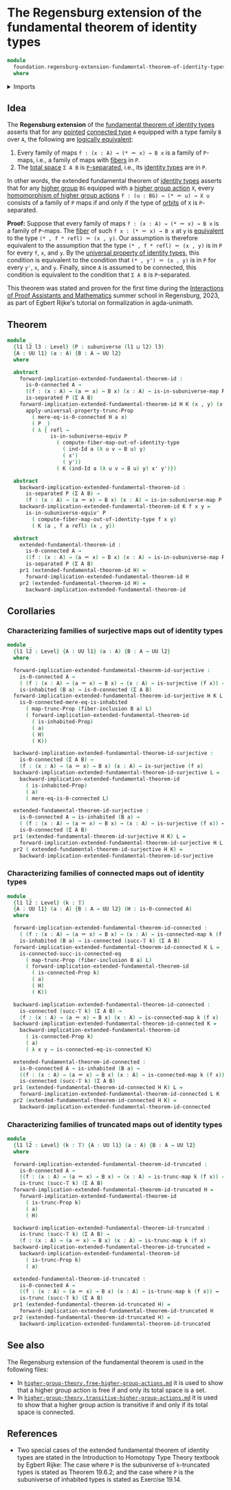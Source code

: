 # The Regensburg extension of the fundamental theorem of identity types

```agda
module
  foundation.regensburg-extension-fundamental-theorem-of-identity-types
  where
```

<details><summary>Imports</summary>

```agda
open import foundation.0-connected-types
open import foundation.connected-maps
open import foundation.connected-types
open import foundation.dependent-pair-types
open import foundation.equivalences
open import foundation.fiber-inclusions
open import foundation.fibers-of-maps
open import foundation.function-types
open import foundation.functoriality-dependent-pair-types
open import foundation.functoriality-propositional-truncation
open import foundation.functoriality-truncation
open import foundation.homotopies
open import foundation.identity-types
open import foundation.inhabited-types
open import foundation.logical-equivalences
open import foundation.propositional-truncations
open import foundation.separated-types
open import foundation.subuniverses
open import foundation.surjective-maps
open import foundation.truncated-maps
open import foundation.truncated-types
open import foundation.truncation-levels
open import foundation.universe-levels
```

</details>

## Idea

The **Regensburg extension** of the
[fundamental theorem of identity types](foundation.fundamental-theorem-of-identity-types.md)
asserts that for any [pointed](structured-types.pointed-types.md)
[connected type](foundation.connected-types.md) `A` equipped with a type family
`B` over `A`, the following are
[logically equivalent](foundation.logical-equivalences.md):

1. Every family of maps `f : (x : A) → (* ＝ x) → B x` is a family of `P`-maps,
   i.e., a family of maps with [fibers](foundation-core.fibers-of-maps.md) in
   `P`.
2. The [total space](foundation.dependent-pair-types.md) `Σ A B` is
   [`P`-separated](foundation.separated-types.md), i.e., its
   [identity types](foundation-core.identity-types.md) are in `P`.

In other words, the extended fundamental theorem of
[identity types](foundation-core.identity-types.md) asserts that for any
[higher group](higher-group-theory.higher-groups.md) `BG` equipped with a
[higher group action](higher-group-theory.higher-group-actions.md) `X`, every
[homomorphism of higher group actions](higher-group-theory.homomorphisms-higher-group-actions.md)
`f : (u : BG) → (* ＝ u) → X u` consists of a family of `P` maps if and only if
the type of [orbits](higher-group-theory.orbits-higher-group-actions.md) of `X`
is `P`-separated.

**Proof:** Suppose that every family of maps `f : (x : A) → (* ＝ x) → B x` is a
family of `P`-maps. The [fiber](foundation-core.fibers-of-maps.md) of such
`f x : (* ＝ x) → B x` at `y` is [equivalent](foundation-core.equivalences.md)
to the type `(* , f * refl) ＝ (x , y)`. Our assumption is therefore equivalent
to the assumption that the type `(* , f * refl) ＝ (x , y)` is in `P` for every
`f`, `x`, and `y`. By the
[universal property of identity types](foundation.universal-property-identity-types.md),
this condition is equivalent to the condition that `(* , y') ＝ (x , y)` is in
`P` for every `y'`, `x`, and `y`. Finally, since `A` is assumed to be connected,
this condition is equivalent to the condition that `Σ A B` is `P`-separated.

This theorem was stated and proven for the first time during the
[Interactions of Proof Assistants and Mathematics](https://itp-school-2023.github.io)
summer school in Regensburg, 2023, as part of Egbert Rijke's tutorial on
formalization in agda-unimath.

## Theorem

```agda
module _
  {l1 l2 l3 : Level} (P : subuniverse (l1 ⊔ l2) l3)
  {A : UU l1} (a : A) {B : A → UU l2}
  where

  abstract
    forward-implication-extended-fundamental-theorem-id :
      is-0-connected A →
      ((f : (x : A) → (a ＝ x) → B x) (x : A) → is-in-subuniverse-map P (f x)) →
      is-separated P (Σ A B)
    forward-implication-extended-fundamental-theorem-id H K (x , y) (x' , y') =
      apply-universal-property-trunc-Prop
        ( mere-eq-is-0-connected H a x)
        ( P _)
        ( λ { refl →
              is-in-subuniverse-equiv P
                ( compute-fiber-map-out-of-identity-type
                  ( ind-Id a (λ u v → B u) y)
                  ( x')
                  ( y'))
                ( K (ind-Id a (λ u v → B u) y) x' y')})

  abstract
    backward-implication-extended-fundamental-theorem-id :
      is-separated P (Σ A B) →
      (f : (x : A) → (a ＝ x) → B x) (x : A) → is-in-subuniverse-map P (f x)
    backward-implication-extended-fundamental-theorem-id K f x y =
      is-in-subuniverse-equiv' P
        ( compute-fiber-map-out-of-identity-type f x y)
        ( K (a , f a refl) (x , y))

  abstract
    extended-fundamental-theorem-id :
      is-0-connected A →
      ((f : (x : A) → (a ＝ x) → B x) (x : A) → is-in-subuniverse-map P (f x)) ↔
      is-separated P (Σ A B)
    pr1 (extended-fundamental-theorem-id H) =
      forward-implication-extended-fundamental-theorem-id H
    pr2 (extended-fundamental-theorem-id H) =
      backward-implication-extended-fundamental-theorem-id
```

## Corollaries

### Characterizing families of surjective maps out of identity types

```agda
module _
  {l1 l2 : Level} {A : UU l1} (a : A) {B : A → UU l2}
  where

  forward-implication-extended-fundamental-theorem-id-surjective :
    is-0-connected A →
    ( (f : (x : A) → (a ＝ x) → B x) → (x : A) → is-surjective (f x)) →
    is-inhabited (B a) → is-0-connected (Σ A B)
  forward-implication-extended-fundamental-theorem-id-surjective H K L =
    is-0-connected-mere-eq-is-inhabited
      ( map-trunc-Prop (fiber-inclusion B a) L)
      ( forward-implication-extended-fundamental-theorem-id
        ( is-inhabited-Prop)
        ( a)
        ( H)
        ( K))

  backward-implication-extended-fundamental-theorem-id-surjective :
    is-0-connected (Σ A B) →
    (f : (x : A) → (a ＝ x) → B x) (x : A) → is-surjective (f x)
  backward-implication-extended-fundamental-theorem-id-surjective L =
    backward-implication-extended-fundamental-theorem-id
      ( is-inhabited-Prop)
      ( a)
      ( mere-eq-is-0-connected L)

  extended-fundamental-theorem-id-surjective :
    is-0-connected A → is-inhabited (B a) →
    ( (f : (x : A) → (a ＝ x) → B x) → (x : A) → is-surjective (f x)) ↔
    is-0-connected (Σ A B)
  pr1 (extended-fundamental-theorem-id-surjective H K) L =
    forward-implication-extended-fundamental-theorem-id-surjective H L K
  pr2 ( extended-fundamental-theorem-id-surjective H K) =
    backward-implication-extended-fundamental-theorem-id-surjective
```

### Characterizing families of connected maps out of identity types

```agda
module _
  {l1 l2 : Level} (k : 𝕋)
  {A : UU l1} (a : A) {B : A → UU l2} (H : is-0-connected A)
  where

  forward-implication-extended-fundamental-theorem-id-connected :
    ( (f : (x : A) → (a ＝ x) → B x) → (x : A) → is-connected-map k (f x)) →
    is-inhabited (B a) → is-connected (succ-𝕋 k) (Σ A B)
  forward-implication-extended-fundamental-theorem-id-connected K L =
    is-connected-succ-is-connected-eq
      ( map-trunc-Prop (fiber-inclusion B a) L)
      ( forward-implication-extended-fundamental-theorem-id
        ( is-connected-Prop k)
        ( a)
        ( H)
        ( K))

  backward-implication-extended-fundamental-theorem-id-connected :
    is-connected (succ-𝕋 k) (Σ A B) →
    (f : (x : A) → (a ＝ x) → B x) (x : A) → is-connected-map k (f x)
  backward-implication-extended-fundamental-theorem-id-connected K =
    backward-implication-extended-fundamental-theorem-id
      ( is-connected-Prop k)
      ( a)
      ( λ x y → is-connected-eq-is-connected K)

  extended-fundamental-theorem-id-connected :
    is-0-connected A → is-inhabited (B a) →
    ((f : (x : A) → (a ＝ x) → B x) (x : A) → is-connected-map k (f x)) ↔
    is-connected (succ-𝕋 k) (Σ A B)
  pr1 (extended-fundamental-theorem-id-connected H K) L =
    forward-implication-extended-fundamental-theorem-id-connected L K
  pr2 (extended-fundamental-theorem-id-connected H K) =
    backward-implication-extended-fundamental-theorem-id-connected
```

### Characterizing families of truncated maps out of identity types

```agda
module _
  {l1 l2 : Level} (k : 𝕋) {A : UU l1} (a : A) {B : A → UU l2}
  where

  forward-implication-extended-fundamental-theorem-id-truncated :
    is-0-connected A →
    ((f : (x : A) → (a ＝ x) → B x) → (x : A) → is-trunc-map k (f x)) →
    is-trunc (succ-𝕋 k) (Σ A B)
  forward-implication-extended-fundamental-theorem-id-truncated H =
    forward-implication-extended-fundamental-theorem-id
      ( is-trunc-Prop k)
      ( a)
      ( H)

  backward-implication-extended-fundamental-theorem-id-truncated :
    is-trunc (succ-𝕋 k) (Σ A B) →
    (f : (x : A) → (a ＝ x) → B x) (x : A) → is-trunc-map k (f x)
  backward-implication-extended-fundamental-theorem-id-truncated =
    backward-implication-extended-fundamental-theorem-id
      ( is-trunc-Prop k)
      ( a)

  extended-fundamental-theorem-id-truncated :
    is-0-connected A →
    ((f : (x : A) → (a ＝ x) → B x) (x : A) → is-trunc-map k (f x)) ↔
    is-trunc (succ-𝕋 k) (Σ A B)
  pr1 (extended-fundamental-theorem-id-truncated H) =
    forward-implication-extended-fundamental-theorem-id-truncated H
  pr2 (extended-fundamental-theorem-id-truncated H) =
    backward-implication-extended-fundamental-theorem-id-truncated
```

## See also

The Regensburg extension of the fundamental theorem is used in the following
files:

- In
  [`higher-group-theory.free-higher-group-actions.md`](higher-group-theory.free-higher-group-actions.md)
  it is used to show that a higher group action is free if and only its total
  space is a set.
- In
  [`higher-group-theory.transitive-higher-group-actions.md`](higher-group-theory.transitive-higher-group-actions.md)
  it is used to show that a higher group action is transitive if and only if its
  total space is connected.

## References

- Two special cases of the extended fundamental theorem of identity types are
  stated in the Introduction to Homotopy Type Theory textbook by Egbert Rijke:
  The case where `P` is the subuniverse of `k`-truncated types is stated as
  Theorem 19.6.2; and the case where `P` is the subuniverse of inhabited types
  is stated as Exercise 19.14.
